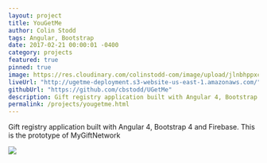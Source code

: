 ```yaml
---
layout: project
title: YouGetMe
author: Colin Stodd
tags: Angular, Bootstrap
date: 2017-02-21 00:00:01 -0400
category: projects
featured: true
pinned: true
image: https://res.cloudinary.com/colinstodd-com/image/upload/jlnbhppxcvyckqnphwzf.png
liveUrl: "http://ugetme-deployment.s3-website-us-east-1.amazonaws.com/"
githubUrl: "https://github.com/cbstodd/UGetMe"
description: Gift registry application built with Angular 4, Bootstrap 4 and Firebase. This is the prototype of MyGiftNetwork
permalink: /projects/yougetme.html
---
```


Gift registry application built with Angular 4, Bootstrap 4 and Firebase. This is the prototype of MyGiftNetwork

<img src="{{ project.image }}" class="image fit">
